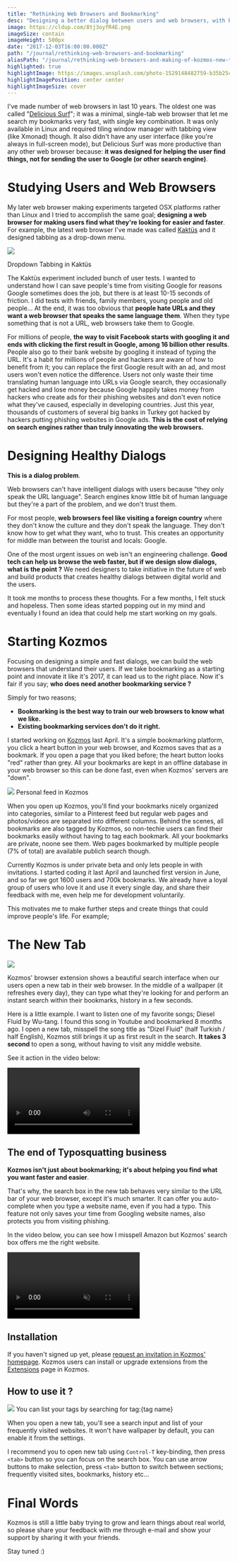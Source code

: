```yaml
---
title: "Rethinking Web Browsers and Bookmarking"
desc: "Designing a better dialog between users and web browsers, with better bookmarking systems."
image: https://cldup.com/8tj3oyfR4E.png
imageSize: contain
imageHeight: 500px
date: "2017-12-03T16:00:00.000Z"
path: "/journal/rethinking-web-browsers-and-bookmarking"
aliasPath: "/journal/rethinking-web-browsers-and-making-of-kozmos-new-tab"
highlighted: true
highlightImage: https://images.unsplash.com/photo-1529148482759-b35b25c5f217?ixlib=rb-1.2.1&ixid=eyJhcHBfaWQiOjEyMDd9&auto=format&fit=crop&w=500&q=80
highlightImagePosition: center center
highlightImageSize: cover
---
```


I've made number of web browsers in last 10 years. The oldest one was called "[Delicious Surf](https://github.com/azer/delicious-surf)";
it was a minimal, single-tab web browser that let me search my bookmarks very fast, with single key combination. It was only
available in Linux and required tiling window manager with tabbing view (like Xmonad) though. It also didn't
have any user interface (like you're always in full-screen mode), but Delicious Surf was more productive
than any other web browser because: **it was designed for helping the user find things, not for
sending the user to Google (or other search engine)**.

# Studying Users and Web Browsers

My later web browser making experiments targeted OSX platforms rather than Linux and I tried to accomplish
the same goal; **designing a web browser for making users find what they're looking for easier and faster**.
For example, the latest web browser I've made was called [Kaktüs](https://github.com/kaktus/kaktus) and it designed tabbing as a drop-down menu.

<div class="left">

  ![](https://cldup.com/qsYAu0F-ja.png)

  <span class="img-alt">Dropdown Tabbing in Kaktüs</span>
</div>

The Kaktüs experiment included bunch of user tests. I wanted to understand how I can save people's time
from visiting Google for reasons Google sometimes does the job, but there is at least 10-15 seconds of friction.
I did tests with friends, family members, young people and old people... At the end, it was too obvious that **people hate URLs and they
want a web browser that speaks the same language them**. When they type something that is not a URL,
web browsers take them to Google.

For millions of people, **the way to visit Facebook starts with googling it and ends with clicking the first result in Google,
among 16 billion other results**. People also go to their bank website by googling it instead of typing the URL.
It's a habit for millions of people and hackers are aware of how to benefit from it; you can replace the first Google result with an ad,
and most users won't even notice the difference. Users not only waste their time translating human language into URLs via Google search,
they occasionally get hacked and lose money because Google happily takes money from hackers who create ads for their phishing websites and don't even
notice what they've caused, especially in developing countries. Just this year, thousands of customers of several big banks in Turkey got hacked
by hackers putting phishing websites in Google ads. **This is the cost of relying on search engines rather than truly innovating the web browsers.**

# Designing Healthy Dialogs

**This is a dialog problem**.

Web browsers can't have intelligent dialogs with users because "they only speak the URL language".
Search engines know little bit of human language but they're a part of the problem, and we don't trust them.

For most people, **web browsers feel like visiting a foreign country** where they don't know the culture and they don't speak the language.
They don't know how to get what they want, who to trust. This creates an opportunity for middle man between the tourist and locals: Google.

One of the most urgent issues on web isn't an engineering challenge. **Good tech can help us browse the web faster, but if we design
slow dialogs, what is the point ?** We need designers to take initiative in the future of web and
build products that creates healthy dialogs between digital world and the users.

It took me months to process these thoughts. For a few months, I felt stuck and hopeless. Then some ideas
started popping out in my mind and eventually I found an idea that could help me start working on my goals.

# Starting Kozmos

Focusing on designing a simple and fast dialogs, we can build the web browsers that understand their users.
If we take bookmarking as a starting point and innovate it like it's 2017, it can lead us to the right place.
Now it's fair if you say; **who does need another bookmarking service ?**

Simply for two reasons;

* **Bookmarking is the best way to train our web browsers to know what we like.**
* **Existing bookmarking services don't do it right.**

I started working on [Kozmos](https://getkozmos.com) last April. It's a simple bookmarking platform, you click a heart button
in your web browser, and Kozmos saves that as a bookmark. If you open a page that you liked before; the heart
button looks "red" rather than grey. All your bookmarks are kept in an offline database in your web browser so
this can be done fast, even when Kozmos' servers are "down".

<div class="left">

  ![](https://cldup.com/7GhGLht7_O.png)
  <span class="img-alt">Personal feed in Kozmos</span>
</div>

When you open up Kozmos, you'll find your bookmarks nicely organized into categories, similar to a Pinterest feed but regular
web pages and photos/videos are separated into different columns. Behind the scenes, all bookmarks are also tagged by Kozmos,
so non-techie users can find their bookmarks easily without having to tag each bookmark. All your bookmarks are private,
noone see them. Web pages bookmarked by multiple people (7% of total) are available publich search though.

Currently Kozmos is under private beta and only lets people in with invitations. I started coding it last April and
launched first version in June, and so far we got 1600 users and 700k bookmarks. We already have a loyal group of users who love it and use it every single day,
and share their feedback with me, even help me for development voluntarily.

This motivates me to make further steps and create things that could improve people's life. For example;

# The New Tab

<div class="left">

  ![](https://cldup.com/jdIbjWStHg.png)
</div>

Kozmos' browser extension shows a beautiful search interface when our users open a new tab in their web browser.
In the middle of a wallpaper (it refreshes every day), they can type what they're looking for and perform an instant search within
their bookmarks, history in a few seconds.

Here is a little example. I want to listen one of my favorite songs; Diesel Fluid by Wu-tang. I found this song in Youtube and bookmarked 8 months ago.
I open a new tab, misspell the song title as "Dizel Fluid" (half Turkish / half English), Kozmos still brings it up as first result in the search.
**It takes 3 second** to open a song, without having to visit any middle website.

See it action in the video below:

<video src="https://cldup.com/6EUjMu-aRA.mp4" loop autoplay></video>


## The end of Typosquatting business

**Kozmos isn't just about bookmarking; it's about helping you find what you want faster and easier**.

That's why, the search box in the new tab behaves very similar to the URL bar of your web browser, except it's much smarter. It can offer you auto-complete
when you type a website name, even if you had a typo. This feature not only saves your time from Googling website names,
also protects you from visiting phishing.

In the video below, you can see how I misspell Amazon but Kozmos' search box offers me the right website.

<video src="https://cldup.com/d6bG2aCsrd.mp4" loop autoplay muted></video>

## Installation

If you haven't signed up yet, please [request an invitation in Kozmos' homepage](https://getkozmos.com).
Kozmos users can install or upgrade extensions from the [Extensions](https://getkozmos.com/extensions) page in Kozmos.

## How to use it ?

![](https://cldup.com/ud5NuawZfo.png)
<span class="img-alt">You can list your tags by searching for tag:{tag name}</span>

When you open a new tab, you'll see a search input and list of your frequently visited websites. It won't have wallpaper by default,
you can enable it from the settings.

I recommend you to open new tab using `Control-T` key-binding, then press `<tab>` button so you can focus on the search box.
You can use arrow buttons to make selection, press `<tab>` button to switch between sections; frequently visited sites, bookmarks, history etc...

# Final Words

Kozmos is still a little baby trying to grow and learn things about real world, so please share your feedback
with me through e-mail and show your support by sharing it with your friends.

Stay tuned :)
